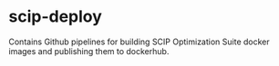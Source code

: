 # scip-deploy

Contains Github pipelines for building SCIP Optimization Suite docker images and publishing them to dockerhub. 

